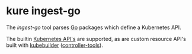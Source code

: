 # kure ingest-go

The _ingest-go_ tool parses [Go][] packages which define a Kubernetes API. 

The builtin [Kubernetes API's][api] are supported, as are custom resource API's
built with [kubebuilder][] ([controller-tools][]).

[Go]: https://go.dev
[api]: https://github.com/kubernetes/api
[kubebuilder]: https://kubebuilder.io/
[controller-tools]: https://github.com/kubernetes-sigs/controller-tools
